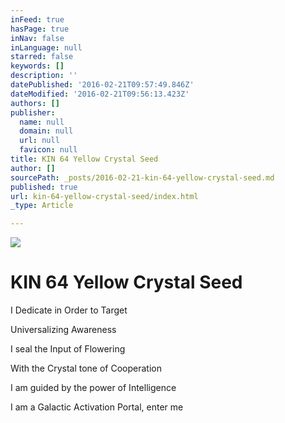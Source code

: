 ```yaml
---
inFeed: true
hasPage: true
inNav: false
inLanguage: null
starred: false
keywords: []
description: ''
datePublished: '2016-02-21T09:57:49.846Z'
dateModified: '2016-02-21T09:56:13.423Z'
authors: []
publisher:
  name: null
  domain: null
  url: null
  favicon: null
title: KIN 64 Yellow Crystal Seed
author: []
sourcePath: _posts/2016-02-21-kin-64-yellow-crystal-seed.md
published: true
url: kin-64-yellow-crystal-seed/index.html
_type: Article

---
```

![](https://the-grid-user-content.s3-us-west-2.amazonaws.com/4cb01b75-3446-4ba4-840e-0acadc8062e2.png)

# KIN 64 Yellow Crystal Seed

I Dedicate in Order to Target

Universalizing Awareness

I seal the Input of Flowering

With the Crystal tone of Cooperation

I am guided by the power of Intelligence

I am a Galactic Activation Portal, enter me